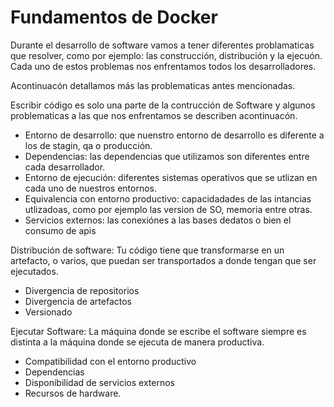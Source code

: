 # Fundamentos de Docker

Durante el desarrollo de software vamos a tener diferentes problamaticas que resolver, como por ejemplo:
las construcción, distribución y la ejecuón. Cada uno de estos problemas nos enfrentamos todos los desarrolladores.

Acontinuacón detallamos más las problematicas antes mencionadas.

Escribir código es solo una parte de la contrucción de Software y algunos problematicas a las que nos enfrentamos se describen acontinuacón.
	
* Entorno de desarrollo: que nuenstro entorno de desarrollo es diferente a los de stagin, qa o producción.
* Dependencias: las dependencias que utilizamos son diferentes entre cada desarrollador.
* Entorno de ejecución: diferentes sistemas operativos que se utlizan en cada uno de nuestros entornos.
* Equivalencia con entorno productivo: capacidadades de las intancias utlizadoas, como por ejemplo las version de SO, memoria entre otras.
* Servicios externos: las conexiónes a las bases dedatos o bien el consumo de apis

Distribución de software: Tu código tiene que transformarse en un artefacto, o varios, que puedan ser transportados a donde tengan que ser ejecutados.

* Divergencia de repositorios
* Divergencia de artefactos
* Versionado

Ejecutar Software: La máquina donde se escribe el software siempre es distinta a la máquina donde se ejecuta de manera productiva.

* Compatibilidad con el entorno productivo
* Dependencias
* Disponibilidad de servicios externos
* Recursos de hardware.
